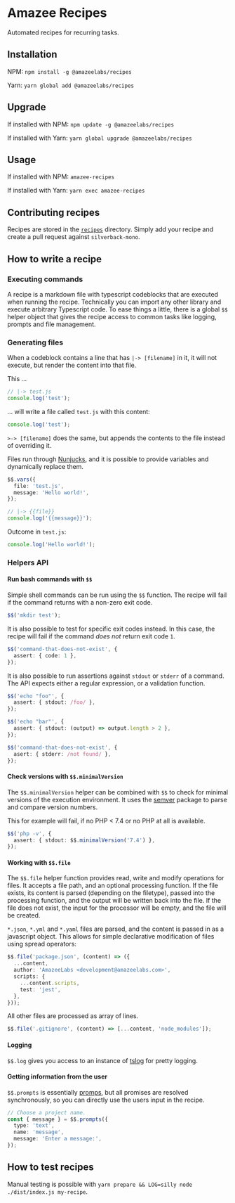 # Amazee Recipes

Automated recipes for recurring tasks.

## Installation

NPM: `npm install -g @amazeelabs/recipes`

Yarn: `yarn global add @amazeelabs/recipes`

## Upgrade

If installed with NPM: `npm update -g @amazeelabs/recipes`

If installed with Yarn: `yarn global upgrade @amazeelabs/recipes`

## Usage

If installed with NPM: `amazee-recipes`

If installed with Yarn: `yarn exec amazee-recipes`

## Contributing recipes

Recipes are stored in the [`recipes`][recipes] directory. Simply add your recipe
and create a pull request against `silverback-mono`.

[recipes]:
  https://github.com/AmazeeLabs/silverback-mono/tree/development/packages/npm/%40amazeelabs/recipes/recipes

## How to write a recipe

### Executing commands

A recipe is a markdown file with typescript codeblocks that are executed when
running the recipe. Technically you can import any other library and execute
arbitrary Typescript code. To ease things a little, there is a global `$$`
helper object that gives the recipe access to common tasks like logging, prompts
and file management.

### Generating files

When a codeblock contains a line that has `|-> [filename]` in it, it will not
execute, but render the content into that file.

This ...

```typescript
// |-> test.js
console.log('test');
```

... will write a file called `test.js` with this content:

```typescript
console.log('test');
```

`>-> [filename]` does the same, but appends the contents to the file instead of
overriding it.

Files run through [Nunjucks](https://mozilla.github.io/nunjucks/), and it is
possible to provide variables and dynamically replace them.

```typescript
$$.vars({
  file: 'test.js',
  message: 'Hello world!',
});
```

```typescript
// |-> {{file}}
console.log('{{message}}');
```

Outcome in `test.js`:

```typescript
console.log('Hello world!');
```

### Helpers API

#### Run bash commands with `$$`

Simple shell commands can be run using the `$$` function. The recipe will fail
if the command returns with a non-zero exit code.

```typescript
$$('mkdir test');
```

It is also possible to test for specific exit codes instead. In this case, the
recipe will fail if the command _does not_ return exit code `1`.

```typescript
$$('command-that-does-not-exist', {
  assert: { code: 1 },
});
```

It is also possible to run assertions against `stdout` or `stderr` of a command.
The API expects either a regular expression, or a validation function.

```typescript
$$('echo "foo"', {
  assert: { stdout: /foo/ },
});

$$('echo "bar"', {
  assert: { stdout: (output) => output.length > 2 },
});

$$('command-that-does-not-exist', {
  asert: { stderr: /not found/ },
});
```

#### Check versions with `$$.minimalVersion`

The `$$.minimalVersion` helper can be combined with `$$` to check for minimal
versions of the execution environment. It uses the
[semver](https://www.npmjs.com/package/semver) package to parse and compare
version numbers.

This for example will fail, if no PHP < 7.4 or no PHP at all is available.

```typescript
$$('php -v', {
  assert: { stdout: $$.minimalVersion('7.4') },
});
```

#### Working with `$$.file`

The `$$.file` helper function provides read, write and modify operations for
files. It accepts a file path, and an optional processing function. If the file
exists, its content is parsed (depending on the filetype), passed into the
processing function, and the output will be written back into the file. If the
file does not exist, the input for the processor will be empty, and the file
will be created.

`*.json`, `*.yml` and `*.yaml` files are parsed, and the content is passed in as
a javascript object. This allows for simple declarative modification of files
using spread operators:

```typescript
$$.file('package.json', (content) => ({
  ...content,
  author: 'AmazeeLabs <development@amazeelabs.com>',
  scripts: {
    ...content.scripts,
    test: 'jest',
  },
}));
```

All other files are processed as array of lines.

```typescript
$$.file('.gitignore', (content) => [...content, 'node_modules']);
```

#### Logging

`$$.log` gives you access to an instance of
[tslog](https://www.npmjs.com/package/tslog) for pretty logging.

#### Getting information from the user

`$$.prompts` is essentially [promps](https://www.npmjs.com/package/tslog), but
all promises are resolved synchronously, so you can directly use the users input
in the recipe.

```typescript
// Choose a project name.
const { message } = $$.prompts({
  type: 'text',
  name: 'message',
  message: 'Enter a message:',
});
```

## How to test recipes

Manual testing is possible with
`yarn prepare && LOG=silly node ./dist/index.js my-recipe`.
